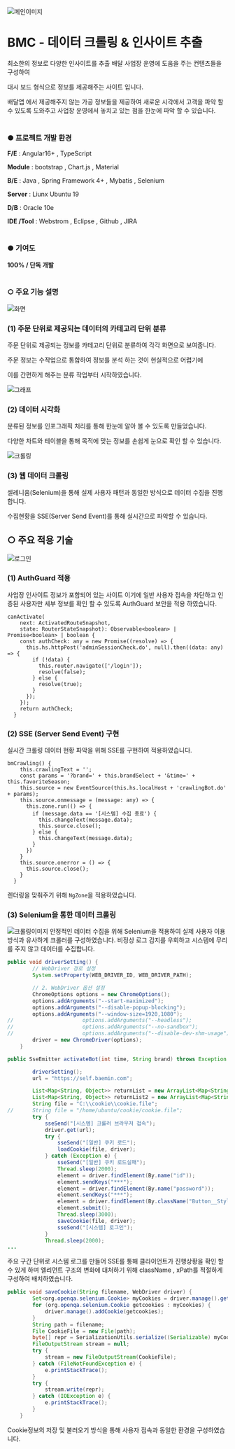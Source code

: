 ![메인이미지](https://coolcleaner.co.kr/fileDownLoad/170697350657523.jpg)
# BMC - 데이터 크롤링 & 인사이트 추출
최소한의 정보로 다양한 인사이트를 추출 배달 사업장 운영에 도움을 주는 컨텐츠들을 구성하여

대시 보드 형식으로 정보를 제공해주는 사이트 입니다.

배달앱 에서 제공해주지 않는 가공 정보들을 제공하여 새로운 시각에서 고객을 파악 할 수 있도록 도와주고 사업장 운영에서 놓치고 있는 점을 한눈에 파악 할 수 있습니다.
<br><br>
### **● 프로젝트 개발 환경**

**F/E** : Angular16+ , TypeScript

**Module** : bootstrap , Chart.js , Material

**B/E** : Java , Spring Framework 4+ , Mybatis , Selenium

**Server** : Liunx Ubuntu 19

**D/B** : Oracle 10e

**IDE /Tool** : Webstrom , Eclipse , Github , JIRA
<br><br>
### **● 기여도**

**100% / 단독 개발**
<br><br>
### **○ 주요 기능 설명**
![화면](https://coolcleaner.co.kr/fileDownLoad/1706973563892bmc2.jpg)
### (**1) 주문 단위로 제공되는 데이터의 카테고리 단위 분류**

주문 단위로 제공되는 정보를 카테고리 단위로 분류하여 각각 화면으로 보여줍니다.

주문 정보는 수작업으로 통합하여 정보를 분석 하는 것이 현실적으로 어렵기에

이를 간편하게 해주는 분류 작업부터 시작하였습니다.

![그래프](https://coolcleaner.co.kr/fileDownLoad/17069737279695545.png)
### (2) 데이터 시각화

분류된 정보를 인포그래픽 처리를 통해 한눈에 알아 볼 수 있도록 만들었습니다.

다양한 차트와 테이블을 통해 목적에 맞는 정보를 손쉽게 눈으로 확인 할 수 있습니다.

![크롤링](https://coolcleaner.co.kr/fileDownLoad/1706974213741cr.gif)
### (3) 웹 데이터 크롤링

셀레니움(Selenium)을 통해 실제 사용자 패턴과 동일한 방식으로 데이터 수집을 진행합니다.

수집현황을 SSE(Server Send Event)를 통해 실시간으로 파악할 수 있습니다.

## ○ 주요 적용 기술
![로그인](https://coolcleaner.co.kr/fileDownLoad/170697433097033.png)
### (1) AuthGuard 적용

사업장 인사이트 정보가 포함되어 있는 사이트 이기에 일반 사용자 접속을 차단하고 인증된 사용자만 세부 정보를 확인 할 수 있도록 AuthGuard 보안을 적용 하였습니다.

```tsx
canActivate(
    next: ActivatedRouteSnapshot,
    state: RouterStateSnapshot): Observable<boolean> | Promise<boolean> | boolean {
    const authCheck: any = new Promise((resolve) => {
      this.hs.httpPost('adminSessionCheck.do', null).then((data: any) => {
        if (!data) {
          this.router.navigate(['/login']);
          resolve(false);
        } else {
          resolve(true);
        }
      });
    });
    return authCheck;
  }
```

### (2) SSE (Server Send Event) 구현

실시간 크롤링 데이터 현황 파악을 위해 SSE를 구현하여 적용하였습니다.

```tsx
bmCrawling() {
    this.crawlingText = '';
    const params = '?brand=' + this.brandSelect + '&time=' + this.favoriteSeason;
    this.source = new EventSource(this.hs.localHost + 'crawlingBot.do' + params);
    this.source.onmessage = (message: any) => {
      this.zone.run(() => {
        if (message.data == '[시스템] 수집 종료') {
          this.changeText(message.data);
          this.source.close();
        } else {
          this.changeText(message.data);
        }
      })
    }
    this.source.onerror = () => {
      this.source.close();
    }
  }
```

렌더링을 맞춰주기 위해 `NgZone`을 적용하였습니다.

### (3) Selenium을 통한 데이터 크롤링
![크롤링이미지](https://coolcleaner.co.kr/fileDownLoad/17069745781584343.png)
안정적인 데이터 수집을 위해 Selenium을 적용하여 실제 사용자 이용 방식과 유사하게 크롤러를 구성하였습니다. 비정상 로그 감지를 우회하고 시스템에 무리를 주지 않고 데이터를 수집합니다.

```java
public void driverSetting() {
		// WebDriver 경로 설정
		System.setProperty(WEB_DRIVER_ID, WEB_DRIVER_PATH);

		// 2. WebDriver 옵션 설정
		ChromeOptions options = new ChromeOptions();
		options.addArguments("--start-maximized");
		options.addArguments("--disable-popup-blocking");
		options.addArguments("--window-size=1920,1080");
//						options.addArguments("--headless");
//						options.addArguments("--no-sandbox");
//						options.addArguments("--disable-dev-shm-usage");
		driver = new ChromeDriver(options);
	}

public SseEmitter activateBot(int time, String brand) throws Exception {

		driverSetting();
		url = "https://self.baemin.com";

		List<Map<String, Object>> returnList = new ArrayList<Map<String, Object>>();
		List<Map<String, Object>> returnList2 = new ArrayList<Map<String, Object>>();
		String file = "C:\\cookie\\cookie.file";
//		String file = "/home/ubuntu/cookie/cookie.file";
		try {
			sseSend("[시스템] 크롤러 브라우저 접속");
			driver.get(url);
			try {
				sseSend("[일반] 쿠키 로드");
				loadCookie(file, driver);
			} catch (Exception e) {
				sseSend("[일반] 쿠키 로드실패");
				Thread.sleep(2000);
				element = driver.findElement(By.name("id"));
				element.sendKeys("***");
				element = driver.findElement(By.name("password"));
				element.sendKeys("***");
				element = driver.findElement(By.className("Button__StyledButton-sc-1cxc4dz-0"));
				element.submit();
				Thread.sleep(3000);
				saveCookie(file, driver);
				sseSend("[시스템] 로그인");
			}
			Thread.sleep(2000);
...
```

주요 구간 단위로 시스템 로그를 만들어 SSE를 통해 클라이언트가 진행상황을 확인 할 수 있게 하며 엘리먼트 구조의 변화에 대처하기 위해 className , xPath를 적절하게 구성하여 배치하였습니다.

```java
public void saveCookie(String filename, WebDriver driver) {
		Set<org.openqa.selenium.Cookie> myCookies = driver.manage().getCookies();
		for (org.openqa.selenium.Cookie getcookies : myCookies) {
			driver.manage().addCookie(getcookies);
		}
		String path = filename;
		File CookieFile = new File(path);
		byte[] repr = SerializationUtils.serialize((Serializable) myCookies);
		FileOutputStream stream = null;
		try {
			stream = new FileOutputStream(CookieFile);
		} catch (FileNotFoundException e) {
			e.printStackTrace();
		}
		try {
			stream.write(repr);
		} catch (IOException e) {
			e.printStackTrace();
		}
	}
```

Cookie정보의 저장 및 불러오기 방식을 통해 사용자 접속과 동일한 환경을 구성하였습니다.

